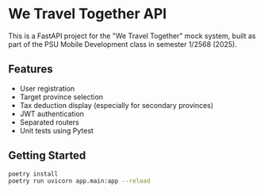 # We Travel Together API

This is a FastAPI project for the "We Travel Together" mock system, built as part of the PSU Mobile Development class in semester 1/2568 (2025).

## Features
- User registration
- Target province selection
- Tax deduction display (especially for secondary provinces)
- JWT authentication
- Separated routers
- Unit tests using Pytest

## Getting Started

```bash
poetry install
poetry run uvicorn app.main:app --reload